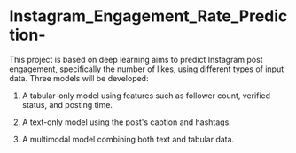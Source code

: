 # Instagram_Engagement_Rate_Prediction-
This project is based on deep learning aims to predict Instagram post engagement, specifically the number of likes, using different types of input data. Three models will be developed:

1. A tabular-only model using features such as follower count, verified status, and posting time.

2. A text-only model using the post's caption and hashtags.
 
3. A multimodal model combining both text and tabular data.
